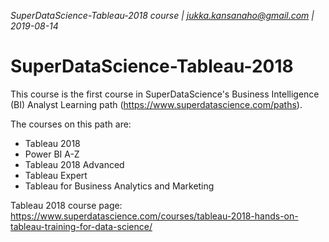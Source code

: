 _SuperDataScience-Tableau-2018 course | jukka.kansanaho@gmail.com | 2019-08-14_

# SuperDataScience-Tableau-2018

This course is the first course in SuperDataScience's Business Intelligence (BI) Analyst Learning path (https://www.superdatascience.com/paths).

The courses on this path are:
* Tableau 2018
* Power BI A-Z
* Tableau 2018 Advanced
* Tableau Expert
* Tableau for Business Analytics and Marketing

Tableau 2018 course page: https://www.superdatascience.com/courses/tableau-2018-hands-on-tableau-training-for-data-science/
